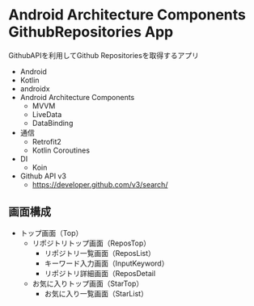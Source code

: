 # Android Architecture Components GithubRepositories App

GithubAPIを利用してGithub Repositoriesを取得するアプリ

- Android
- Kotlin
- androidx
- Android Architecture Components
    - MVVM
    - LiveData
    - DataBinding
- 通信
    - Retrofit2
    - Kotlin Coroutines
- DI
    - Koin
- Github API v3
    - https://developer.github.com/v3/search/

## 画面構成

- トップ画面（Top）
    - リポジトリトップ画面（ReposTop）
        - リポジトリ一覧画面（ReposList）
        - キーワード入力画面（InputKeyword）
        - リポジトリ詳細画面（ReposDetail
    - お気に入りトップ画面（StarTop）
        - お気に入り一覧画面（StarList）
